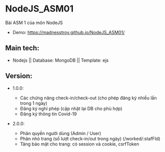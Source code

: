 # NodeJS_ASM01
Bài ASM 1 của môn NodeJS
- Demo: https://madnesstroy.github.io/NodeJS_ASM01/

## Main tech:
- Nodejs || Database: MongoDB || Template: ejs

## Version: 

- 1.0.0: 
  - Các chứng năng check-in/check-out (cho phép đăng ký nhiều lần trong 1 ngày)
  - Đăng ký nghỉ phép (cập nhật lại DB cho phù hợp)
  - Đăng ký thông tin Covid-19
  
- 2.0.0:
  - Phân quyền người dùng (Admin / User) 
  - Phân nhỏ trang (số lượt check-in/out trong ngày) (/worked/:stafFId)
  - Tăng bảo mật cho trang: có session và cookie, csrfToken 
     
